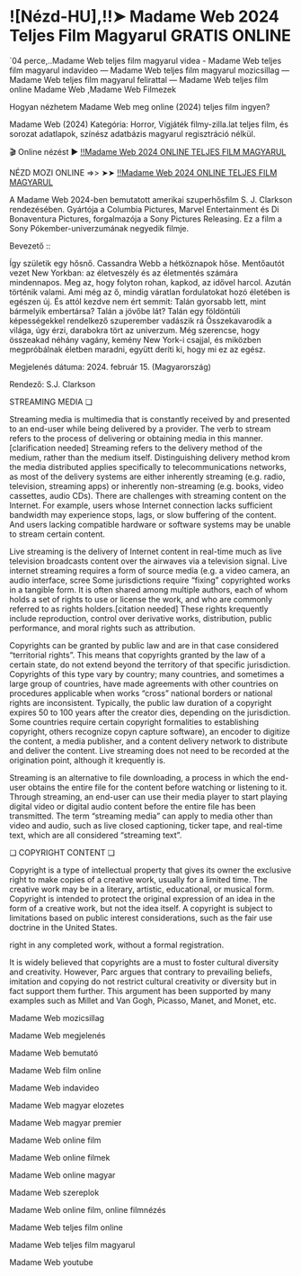 # ![Nézd-HU],!!➤ Madame Web 2024 Teljes Film Magyarul GRATIS ONLINE

`04 perce,..Madame Web teljes film magyarul videa - Madame Web teljes film magyarul indavideo — Madame Web teljes film magyarul mozicsillag — Madame Web teljes film magyarul felirattal — Madame Web teljes film online Madame Web ,Madame Web Filmezek

Hogyan nézhetem Madame Web meg online (2024) teljes film ingyen?

Madame Web (2024) Kategória: Horror, Vígjáték filmy-zilla.lat teljes film, és sorozat adatlapok, színész adatbázis magyarul regisztráció nélkül.


🎬 Online nézést ► [!!Madame Web 2024 ONLINE TELJES FILM MAGYARUL](https://cm.filmy-zilla.lat/hu/movie/634492)

NÉZD MOZI ONLINE =>> ➤➤ [!!Madame Web 2024 ONLINE TELJES FILM MAGYARUL](https://cm.filmy-zilla.lat/hu/movie/634492)

A Madame Web 2024-ben bemutatott amerikai szuperhősfilm S. J. Clarkson rendezésében. Gyártója a Columbia Pictures, Marvel Entertainment és Di Bonaventura Pictures, forgalmazója a Sony Pictures Releasing. Ez a film a Sony Pókember-univerzumának negyedik filmje.


Bevezető ::

Így születik egy hősnő. Cassandra Webb a hétköznapok hőse. Mentőautót vezet New Yorkban: az életveszély és az életmentés számára mindennapos. Meg az, hogy folyton rohan, kapkod, az idővel harcol. Azután történik valami. Ami még az ő, mindig váratlan fordulatokat hozó életében is egészen új. És attól kezdve nem ért semmit: Talán gyorsabb lett, mint bármelyik embertársa? Talán a jövőbe lát? Talán egy földöntúli képességekkel rendelkező szuperember vadászik rá Összekavarodik a világa, úgy érzi, darabokra tört az univerzum. Még szerencse, hogy összeakad néhány vagány, kemény New York-i csajjal, és miközben megpróbálnak életben maradni, együtt deríti ki, hogy mi ez az egész.


Megjelenés dátuma: 2024. február 15. (Magyarország)

Rendező: S.J. Clarkson


STREAMING MEDIA ❏


Streaming media is multimedia that is constantly received by and presented to an end-user while being delivered by a provider. The verb to stream refers to the process of delivering or obtaining media in this manner.[clarification needed] Streaming refers to the delivery method of the medium, rather than the medium itself. Distinguishing delivery method krom the media distributed applies specifically to telecommunications networks, as most of the delivery systems are either inherently streaming (e.g. radio, television, streaming apps) or inherently non-streaming (e.g. books, video cassettes, audio CDs). There are challenges with streaming content on the Internet. For example, users whose Internet connection lacks sufficient bandwidth may experience stops, lags, or slow buffering of the content. And users lacking compatible hardware or software systems may be unable to stream certain content.


Live streaming is the delivery of Internet content in real-time much as live television broadcasts content over the airwaves via a television signal. Live internet streaming requires a form of source media (e.g. a video camera, an audio interface, scree
Some jurisdictions require “fixing” copyrighted works in a tangible form. It is often shared among multiple authors, each of whom holds a set of rights to use or license the work, and who are commonly referred to as rights holders.[citation needed] These rights krequently include reproduction, control over derivative works, distribution, public performance, and moral rights such as attribution.


Copyrights can be granted by public law and are in that case considered “territorial rights”. This means that copyrights granted by the law of a certain state, do not extend beyond the territory of that specific jurisdiction. Copyrights of this type vary by country; many countries, and sometimes a large group of countries, have made agreements with other countries on procedures applicable when works “cross” national borders or national rights are inconsistent. Typically, the public law duration of a copyright expires 50 to 100 years after the creator dies, depending on the jurisdiction. Some countries require certain copyright formalities to establishing copyright, others recognize copyn capture software), an encoder to digitize the content, a media publisher, and a content delivery network to distribute and deliver the content. Live streaming does not need to be recorded at the origination point, although it krequently is.


Streaming is an alternative to file downloading, a process in which the end-user obtains the entire file for the content before watching or listening to it. Through streaming, an end-user can use their media player to start playing digital video or digital audio content before the entire file has been transmitted. The term “streaming media” can apply to media other than video and audio, such as live closed captioning, ticker tape, and real-time text, which are all considered “streaming text”.


❏ COPYRIGHT CONTENT ❏


Copyright is a type of intellectual property that gives its owner the exclusive right to make copies of a creative work, usually for a limited time. The creative work may be in a literary, artistic, educational, or musical form. Copyright is intended to protect the original expression of an idea in the form of a creative work, but not the idea itself. A copyright is subject to limitations based on public interest considerations, such as the fair use doctrine in the United States.

right in any completed work, without a formal registration.


It is widely believed that copyrights are a must to foster cultural diversity and creativity. However, Parc argues that contrary to prevailing beliefs, imitation and copying do not restrict cultural creativity or diversity but in fact support them further. This argument has been supported by many examples such as Millet and Van Gogh, Picasso, Manet, and Monet, etc.


Madame Web mozicsillag


Madame Web megjelenés


Madame Web bemutató


Madame Web film online


Madame Web indavideo


Madame Web magyar elozetes


Madame Web magyar premier


Madame Web online film


Madame Web online filmek


Madame Web online magyar


Madame Web szereplok


Madame Web online film, online filmnézés


Madame Web teljes film online


Madame Web teljes film magyarul


Madame Web youtube
